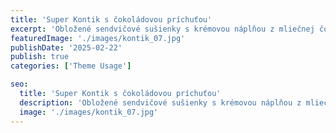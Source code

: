 ```yaml
---
title: 'Super Kontik s čokoládovou príchuťou'
excerpt: 'Obložené sendvičové sušienky s krémovou náplňou z mliečnej čokolády'
featuredImage: './images/kontik_07.jpg'
publishDate: '2025-02-22'
publish: true
categories: ['Theme Usage']

seo:
  title: 'Super Kontik s čokoládovou príchuťou'
  description: 'Obložené sendvičové sušienky s krémovou náplňou z mliečnej čokolády'
  image: './images/kontik_07.jpg'
---
```

